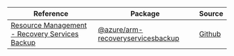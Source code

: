 | Reference | Package | Source |
|---|---|---|
|[Resource Management - Recovery Services Backup](arm-recoveryservicesbackup-readme.md)|[@azure/arm-recoveryservicesbackup](https://www.npmjs.com/package/@azure/arm-recoveryservicesbackup)|[Github](https://github.com/Azure/azure-sdk-for-js/blob/main/sdk/recoveryservicesbackup/arm-recoveryservicesbackup)|
